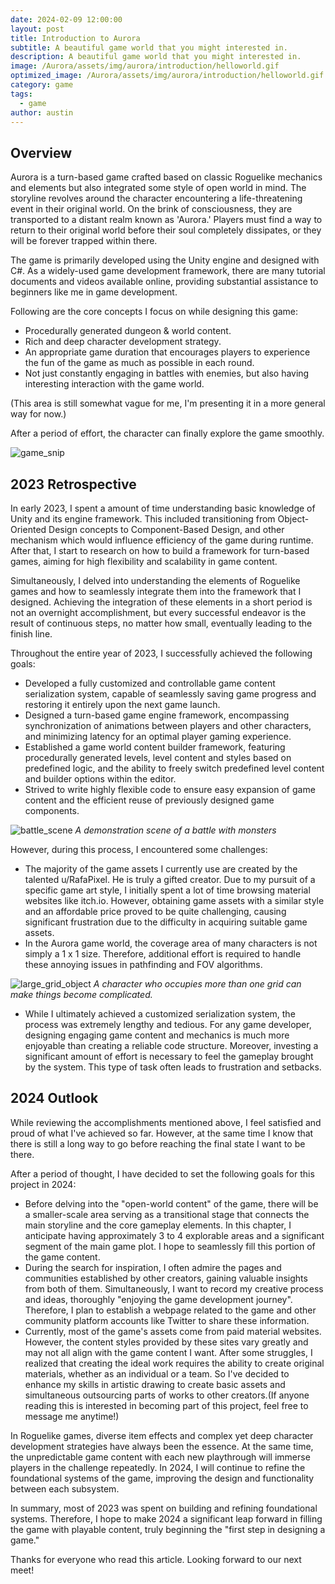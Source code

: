 ```yaml
---
date: 2024-02-09 12:00:00
layout: post
title: Introduction to Aurora
subtitle: A beautiful game world that you might interested in.
description: A beautiful game world that you might interested in.
image: /Aurora/assets/img/aurora/introduction/helloworld.gif
optimized_image: /Aurora/assets/img/aurora/introduction/helloworld.gif
category: game
tags:
  - game
author: austin
---
```


## Overview

Aurora is a turn-based game crafted based on classic Roguelike mechanics and elements but also integrated some style of open world in mind. The storyline revolves around the character encountering a life-threatening event in their original world. On the brink of consciousness, they are transported to a distant realm known as 'Aurora.' Players must find a way to return to their original world before their soul completely dissipates, or they will be forever trapped within there.

The game is primarily developed using the Unity engine and designed with C#. As a widely-used game development framework, there are many tutorial documents and videos available online, providing substantial assistance to beginners like me in game development.

Following are the core concepts I focus on while designing this game:

- Procedurally generated dungeon & world content.
- Rich and deep character development strategy.
- An appropriate game duration that encourages players to experience the fun of the game as much as possible in each round.
- Not just constantly engaging in battles with enemies, but also having interesting interaction with the game world.

(This area is still somewhat vague for me, I'm presenting it in a more general way for now.)

After a period of effort, the character can finally explore the game smoothly.

![game_snip](../assets/img/aurora/introduction/general_level.gif)

## 2023 Retrospective

In early 2023, I spent a amount of time understanding basic knowledge of Unity and its engine framework. This included transitioning from Object-Oriented Design concepts to Component-Based Design, and other mechanism which would influence efficiency of the game during runtime. After that, I start to research on how to build a framework for turn-based games, aiming for high flexibility and scalability in game content. 

Simultaneously, I delved into understanding the elements of Roguelike games and how to seamlessly integrate them into the framework that I designed. Achieving the integration of these elements in a short period is not an overnight accomplishment, but every successful endeavor is the result of continuous steps, no matter how small, eventually leading to the finish line.

Throughout the entire year of 2023, I successfully achieved the following goals:

- Developed a fully customized and controllable game content serialization system, capable of seamlessly saving game progress and restoring it entirely upon the next game launch.
- Designed a turn-based game engine framework, encompassing synchronization of animations between players and other characters, and minimizing latency for an optimal player gaming experience.
- Established a game world content builder framework, featuring procedurally generated levels, level content and styles based on predefined logic, and the ability to freely switch predefined level content and builder options within the editor.
- Strived to write highly flexible code to ensure easy expansion of game content and the efficient reuse of previously designed game components.

![battle_scene](../assets/img/aurora/introduction/battle_example.gif)
*A demonstration scene of a battle with monsters*

However, during this process, I encountered some challenges:

- The majority of the game assets I currently use are created by the talented u/RafaPixel. He is truly a gifted creator. Due to my pursuit of a specific game art style, I initially spent a lot of time browsing material websites like itch.io. However, obtaining game assets with a similar style and an affordable price proved to be quite challenging, causing significant frustration due to the difficulty in acquiring suitable game assets.
- In the Aurora game world, the coverage area of many characters is not simply a 1 x 1 size. Therefore, additional effort is required to handle these annoying issues in pathfinding and FOV algorithms.

![large_grid_object](../assets/img/aurora/introduction/large_area_grid_object.gif)
*A character who occupies more than one grid can make things become complicated.*

- While I ultimately achieved a customized serialization system, the process was extremely lengthy and tedious. For any game developer, designing engaging game content and mechanics is much more enjoyable than creating a reliable code structure. Moreover, investing a significant amount of effort is necessary to feel the gameplay brought by the system. This type of task often leads to frustration and setbacks.

## 2024 Outlook

While reviewing the accomplishments mentioned above, I feel satisfied and proud of what I've achieved so far. However, at the same time I know that there is still a long way to go before reaching the final state I want to be there.

After a period of thought, I have decided to set the following goals for this project in 2024:

* Before delving into the "open-world content" of the game, there will be a smaller-scale area serving as a transitional stage that connects the main storyline and the core gameplay elements. In this chapter, I anticipate having approximately 3 to 4 explorable areas and a significant segment of the main game plot. I hope to seamlessly fill this portion of the game content.
* During the search for inspiration, I often admire the pages and communities established by other creators, gaining valuable insights from both of them. Simultaneously, I want to record my creative process and ideas, thoroughly "enjoying the game development journey". Therefore, I plan to establish a webpage related to the game and other community platform accounts like Twitter to share these information.
* Currently, most of the game's assets come from paid material websites. However, the content styles provided by these sites vary greatly and may not all align with the game content I want. After some struggles, I realized that creating the ideal work requires the ability to create original materials, whether as an individual or a team. So I've decided to enhance my skills in artistic drawing to create basic assets and simultaneous outsourcing parts of works to other creators.(If anyone reading this is interested in becoming part of this project, feel free to message me anytime!)

In Roguelike games, diverse item effects and complex yet deep character development strategies have always been the essence. At the same time, the unpredictable game content with each new playthrough will immerse players in the challenge repeatedly. In 2024, I will continue to refine the foundational systems of the game, improving the design and functionality between each subsystem.

In summary, most of 2023 was spent on building and refining foundational systems. Therefore, I hope to make 2024 a significant leap forward in filling the game with playable content, truly beginning the "first step in designing a game."

Thanks for everyone who read this article. Looking forward to our next meet!